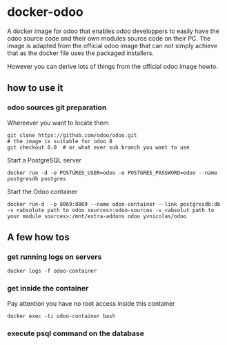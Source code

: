 docker-odoo
==============


A docker image for odoo that enables odoo developpers to easily have the odoo source code and their own modules source code on their PC.
The image is adapted from the official odoo image that can not simply achieve that as the docker file uses the packaged installers.

However you can derive lots of things from the official odoo image howto.

## how to use it

### odoo sources git preparation

Whereever you want to locate them
```
git clone https://github.com/odoo/odoo.git
# the image is suitable for odoo 8
git checkout 8.0  # or what ever sub branch you want to use
```

Start a PostgreSQL server

```
docker run -d -e POSTGRES_USER=odoo -e POSTGRES_PASSWORD=odoo --name postgresdb postgres
```

Start the Odoo container
```
docker run-d  -p 8069:8069 --name odoo-container --link postgresdb:db  -v <absolute path to odoo sources>:odoo-sources -v <absolut path to your module sources>:/mnt/extra-addons odoo yvnicolas/odoo
```



## A few how tos

### get running logs on servers

```
docker logs -f odoo-container
```

### get inside the container
Pay attention you have no root access inside this container
```
docker exec -ti odoo-container bash
```

### execute psql command on the database






